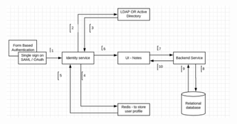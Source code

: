 

![alt text](https://github.com/EswaranMuthu/notes-application/blob/master/notes_system_design.jpg)
